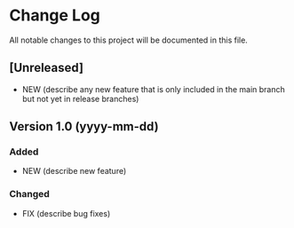 # Change Log
All notable changes to this project will be documented in this file.

## [Unreleased]

- NEW (describe any new feature that is only included in the main branch but not
  yet in release branches)

## Version 1.0  (yyyy-mm-dd)

### Added

- NEW (describe new feature)

### Changed

- FIX (describe bug fixes)

